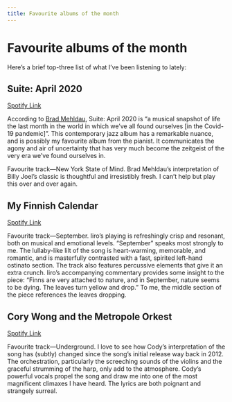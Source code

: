 ```yaml
---
title: Favourite albums of the month
---
```

# Favourite albums of the month

Here’s a brief top-three list of what I’ve been listening to lately:

## Suite: April 2020

[Spotify Link](https://open.spotify.com/album/5e2pKFBkbxJ4s5gmgc78e4)

According to [Brad Mehldau](https://www.bradmehldau.com/suite-april-2020), Suite: April 2020 is “a musical snapshot of life the last month in the world in which we’ve all found ourselves [in the Covid-19 pandemic]”. This contemporary jazz album has a remarkable nuance, and is possibly my favourite album from the pianist. It communicates the agony and air of uncertainty that has very much become the zeitgeist of the very era we’ve found ourselves in.

Favourite track—New York State of Mind. Brad Mehldau’s interpretation of Billy Joel’s classic is thoughtful and irresistibly fresh. I can’t help but play this over and over again.

## My Finnish Calendar

[Spotify Link](https://open.spotify.com/album/1rInq2apaCIU3Rr47GXBeT)

Favourite track—September. Iiro’s playing is refreshingly crisp and resonant, both on musical and emotional levels. “September” speaks most strongly to me. The lullaby-like lilt of the song is heart-warming, memorable, and romantic, and is masterfully contrasted with a fast, spirited left-hand ostinato section. The track also features percussive elements that give it an extra crunch. Iiro’s accompanying commentary provides some insight to the piece: “Finns are very attached to nature, and in September, nature seems to be dying. The leaves turn yellow and drop.” To me, the middle section of the piece references the leaves dropping.

## Cory Wong and the Metropole Orkest

[Spotify Link](https://open.spotify.com/album/75myrjLzKkLEPtaL6Nr2za)

Favourite track—Underground. I love to see how Cody’s interpretation of the song has (subtly) changed since the song’s initial release way back in 2012. The orchestration, particularly the screeching sounds of the violins and the graceful strumming of the harp, only add to the atmosphere. Cody’s powerful vocals propel the song and draw me into one of the most magnificent climaxes I have heard. The lyrics are both poignant and strangely surreal.